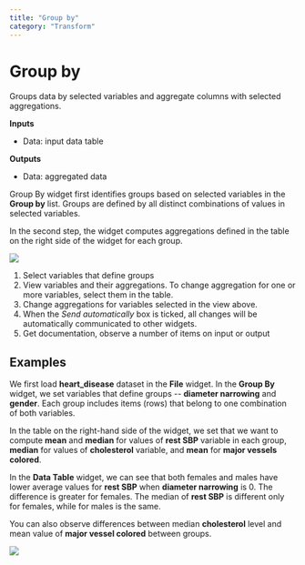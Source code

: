 ```yaml
---
title: "Group by"
category: "Transform"
---
```

Group by
========

Groups data by selected variables and aggregate columns with selected aggregations.

**Inputs**

- Data: input data table

**Outputs**

- Data: aggregated data

Group By widget first identifies groups based on selected variables in the **Group by** list. Groups are defined by all distinct combinations of values in selected variables.

In the second step, the widget computes aggregations defined in the table on the right side of the widget for each group.


![](../images/Group-by-stamped.png)

1. Select variables that define groups
2. View variables and their aggregations. To change aggregation for one or more variables, select them in the table.
3. Change aggregations for variables selected in the view above.
4. When the *Send automatically* box is ticked, all changes will be automatically communicated to other widgets.
5. Get documentation, observe a number of items on input or output

Examples
--------

We first load **heart_disease** dataset in the **File** widget. In the **Group By** widget, we set variables that define groups -- **diameter narrowing** and **gender**. Each group includes items (rows) that belong to one combination of both variables. 

In the table on the right-hand side of the widget, we set that we want to compute **mean** and  **median** for values of **rest SBP** variable in each group, **median** for values of **cholesterol** variable, and **mean** for **major vessels colored**.

In the **Data Table** widget, we can see that both females and males have lower average values for **rest SBP** when **diameter narrowing** is 0. The difference is greater for females. The median of **rest SBP** is different only for females, while for males is the same.

You can also observe differences between median **cholesterol** level and mean value of **major vessel colored** between groups.


![](../images/Group-by-example.png)
